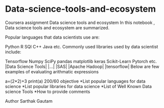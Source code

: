 # Data-science-tools-and-ecosystem
Coursera assignment
Data science tools and ecosystem
In this notebook , Data science tools and ecosystem are summarized.

Popular languages that data scientists use are:

Python
R
SQl
C++
Java etc.
Commonly used libraries used by data scientist include:

Tensorflow
Numpy
SciPy
pandas
matplotlib
keras
Scikit-Learn
Pytorch etc.
 |Data Science Tools|
 |...|
 |SAS|
 |Apache Hadoop|
 |tensorflow|
Below are few examples of evaluating arithmatic expressions

a=(2*2)+3
print(a)
200/60
objective *List popular languages for data science *List popular libraries for data science *List of Well Known Data science Tools *How to provide comments







Author
Sarthak Gautam
